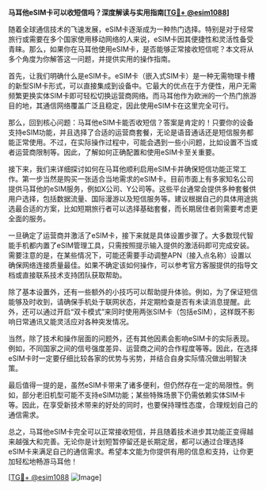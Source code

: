 **马耳他eSIM卡可以收短信吗？深度解读与实用指南[[TG💪+ @esim1088](https://t.me/s/esim1088)]**

随着全球通信技术的飞速发展，eSIM卡逐渐成为一种热门选择。特别是对于经常旅行或需要在多个国家使用移动网络的人来说，eSIM卡因其便捷性和灵活性备受青睐。那么，如果你在马耳他使用eSIM卡，是否能够正常接收短信呢？本文将从多个角度为你解答这一问题，并提供实用的操作指南。

首先，让我们明确什么是eSIM卡。eSIM卡（嵌入式SIM卡）是一种无需物理卡槽的新型SIM卡形式，可以直接集成到设备中。它最大的优点在于方便性，用户无需频繁更换实体SIM卡即可轻松切换运营商网络。而马耳他作为欧洲的一个热门旅游目的地，其通信网络覆盖广泛且稳定，因此使用eSIM卡在这里完全可行。

那么，回到核心问题：马耳他eSIM卡能否收短信？答案是肯定的！只要你的设备支持eSIM功能，并且选择了合适的运营商套餐，无论是语音通话还是短信服务都能正常使用。不过，在实际操作过程中，可能会遇到一些小问题，比如设置不当或者运营商限制等。因此，了解如何正确配置和使用eSIM卡至关重要。

接下来，我们来详细探讨如何在马耳他顺利启用eSIM卡并确保短信功能正常工作。第一步当然是购买一张适合当地需求的eSIM卡。目前市面上有多家知名公司提供马耳他的eSIM服务，例如X公司、Y公司等。这些平台通常会提供多种套餐供用户选择，包括数据流量、国际漫游以及短信服务等。建议根据自己的具体用途挑选最合适的方案，比如短期旅行者可以选择基础套餐，而长期居住者则需要考虑更全面的服务。

一旦确定了运营商并激活了eSIM卡，接下来就是具体设置步骤了。大多数现代智能手机都内置了eSIM管理工具，只需按照提示输入提供的激活码即可完成安装。需要注意的是，在某些情况下，可能还需要手动调整APN（接入点名称）设置以确保网络连接质量最佳。如果不确定该如何操作，可以参考官方客服提供的指导文档或直接联系技术支持团队获取帮助。

除了基本设置外，还有一些额外的小技巧可以帮助提升体验。例如，为了保证短信能够及时收到，请确保手机处于联网状态，并定期检查是否有未读消息提醒。此外，还可以通过开启“双卡模式”来同时使用两张SIM卡（包括eSIM），这样既不影响日常通讯又能灵活应对各种突发情况。

当然，除了技术和操作层面的问题外，还有其他因素会影响eSIM卡的实际表现。例如，不同国家之间的信号强度差异、运营商之间的合作程度等等。因此，在选择eSIM卡时一定要仔细比较各家的优势与劣势，并结合自身实际情况做出明智决策。

最后值得一提的是，虽然eSIM卡带来了诸多便利，但仍然存在一定的局限性。例如，部分老旧机型可能不支持eSIM功能；某些特殊场景下仍需依赖实体SIM卡等。因此，在享受新技术带来的好处的同时，也要保持理性态度，合理规划自己的通信需求。

总之，马耳他eSIM卡完全可以正常接收短信，并且随着技术进步其功能正变得越来越强大和完善。无论你是计划短暂停留还是长期定居，都可以通过合理选择eSIM卡来满足自己的通信需求。希望本文能为你提供有用的信息和支持，让你更加轻松地畅游马耳他！

[[TG💪+ @esim1088](https://t.me/s/esim1088) ![Image](https://i.postimg.cc/4NQfJmqS/Snipaste-2025-05-13-00-14-12.png)]